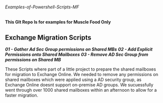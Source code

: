 ###### Examples-of-Powershell-Scripts-MF
 **This GIt Repo Is for examples for Muscle Food Only**


## Exchange Migration Scripts

__*01 - Gather Ad Sec Group permissions on Shared MBs*__
__*02 - Add Explicit Permissions onto Shared Mailboxes*__
__*03 - Remove AD Sec Group from permissions on Shared MB*__

These Scripts where part of a little project to prepare the shared mailboxes for migration to Exchange Online. We needed to remove any permissions on shared mailboxes which were applied using a AD security group, as Exchange Online doesnt support on-premise AD groups. We sucuessfully went through over 1000 shared mailboxes within an afternoon to allow for a faster migration.

## 

